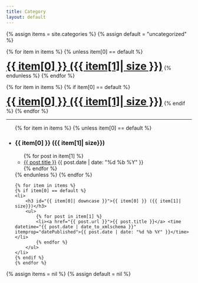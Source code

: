 ```yaml
---
title: Category
layout: default
---
```


<style>
    h1 {
        display: inline;
    }
</style>

<div class="post-list">
<!-- categories.html -->
{% assign items = site.categories %}
{% assign default = "uncategorized" %}

{% for item in items %}
{% unless item[0] == default %}
<h1><a href="#{{ item[0]| downcase }}">{{ item[0] }} ({{ item[1]| size }})</a></h1>
{% endunless %}
{% endfor %}

{% for item in items %}
{% if item[0] == default %}
<h1><a class="post-title" href="#{{ item[0]| downcase }}">{{ item[0] }} ({{ item[1]| size }})</a></h1>
{% endif %}
{% endfor %}


<hr/>

<ul>
    {% for item in items %}
    {% unless item[0] == default %}
    <li>
        <h3 id="{{ item[0]| downcase }}">{{ item[0] }} ({{ item[1]| size}})</h3>
        <ul>  
            {% for post in item[1] %}
            <li><a href="{{ post.url }}">{{ post.title }}</a> <time datetime="{{ post.date | date_to_xmlschema }}" itemprop="datePublished">{{ post.date | date: "%d %b %Y" }}</time></li>
            {% endfor %}
        </ul>
    </li>
    {% endunless %}
    {% endfor %}

    {% for item in items %}
    {% if item[0] == default %}
    <li>
        <h3 id="{{ item[0]| downcase }}">{{ item[0] }} ({{ item[1]| size}})</h3>
        <ul>  
            {% for post in item[1] %}
            <li><a href="{{ post.url }}">{{ post.title }}</a> <time datetime="{{ post.date | date_to_xmlschema }}" itemprop="datePublished">{{ post.date | date: "%d %b %Y" }}</time></li>
            {% endfor %}
        </ul>
    </li>
    {% endif %}
    {% endfor %}
</ul>
{% assign items = nil %}
{% assign default = nil %}
</div>